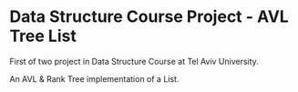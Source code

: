 # Data Structure Course Project - AVL Tree List
First of two project in Data Structure Course at Tel Aviv University.

An AVL & Rank Tree implementation of a List. 
